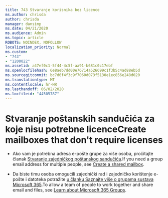 ```yaml
---
title: 743 Stvaranje korisnika bez licence
ms.author: chrisda
author: chrisda
manager: dansimp
ms.date: 04/21/2020
ms.audience: Admin
ms.topic: article
ROBOTS: NOINDEX, NOFOLLOW
localization_priority: Normal
ms.custom:
- "743"
- "1200022"
ms.assetid: a47ef0c1-5f44-4c5f-aa91-b681c0c17ebf
ms.openlocfilehash: 6e8aeb7dd00e76714a526699c1f3b5c4ad88eb5d
ms.sourcegitcommit: bc7d6f4f3c9f7060d073f5130e1ec856e248d020
ms.translationtype: MT
ms.contentlocale: hr-HR
ms.lasthandoff: 06/02/2020
ms.locfileid: "44505787"
---
```

# <a name="create-mailboxes-that-dont-require-licenses"></a><span data-ttu-id="37188-102">Stvaranje poštanskih sandučića za koje nisu potrebne licence</span><span class="sxs-lookup"><span data-stu-id="37188-102">Create mailboxes that don't require licenses</span></span>

- <span data-ttu-id="37188-103">Ako vam je potrebna adresa e-pošte grupe za više osoba, pročitajte članak [Stvaranje zajedničkog poštanskog sandučića](https://docs.microsoft.com/microsoft-365/admin/email/create-a-shared-mailbox).</span><span class="sxs-lookup"><span data-stu-id="37188-103">If you need a group email address for multiple people, see [Create a shared mailbox](https://docs.microsoft.com/microsoft-365/admin/email/create-a-shared-mailbox).</span></span>

- <span data-ttu-id="37188-104">Da biste timu osoba omogućili zajednički rad i zajedničko korištenje e-pošte i datoteka potražite [u članku Saznajte više o grupama sustava Microsoft 365](https://support.office.com/article/b565caa1-5c40-40ef-9915-60fdb2d97fa2).</span><span class="sxs-lookup"><span data-stu-id="37188-104">To allow a team of people to work together and share email and files, see [Learn about Microsoft 365 Groups](https://support.office.com/article/b565caa1-5c40-40ef-9915-60fdb2d97fa2).</span></span>
